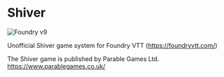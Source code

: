 # Shiver
![Foundry v9](https://img.shields.io/badge/foundry-v10-green)

Unofficial Shiver game system for Foundry VTT (https://foundryvtt.com/)

The Shiver game is published by Parable Games Ltd. https://www.parablegames.co.uk/ 
